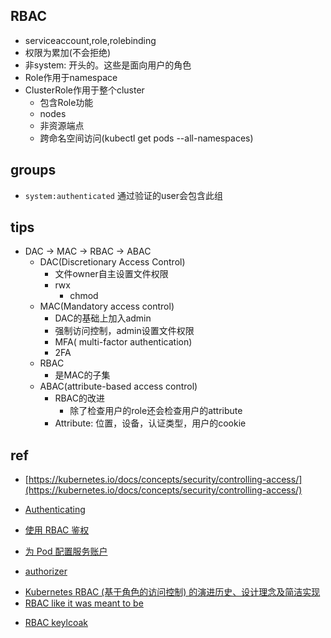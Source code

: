 
## RBAC
+ serviceaccount,role,rolebinding
+ 权限为累加(不会拒绝)
+ 非system: 开头的。这些是面向用户的角色
+ Role作用于namespace
+ ClusterRole作用于整个cluster
    + 包含Role功能
    + nodes
    + 非资源端点
    + 跨命名空间访问(kubectl get pods --all-namespaces)


    

## groups

+ `system:authenticated` 通过验证的user会包含此组

## tips

+ DAC -> MAC -> RBAC -> ABAC
  + DAC(Discretionary Access Control) 
    + 文件owner自主设置文件权限
    + rwx
      + chmod
  + MAC(Mandatory access control)
    + DAC的基础上加入admin
    + 强制访问控制，admin设置文件权限
    + MFA( multi-factor authentication)
    + 2FA
  + RBAC
    + 是MAC的子集
  + ABAC(attribute-based access control)
    + RBAC的改进
      + 除了检查用户的role还会检查用户的attribute
    + Attribute: 位置，设备，认证类型，用户的cookie

## ref
<!-- k8s鉴权 -->
+ [https://kubernetes.io/docs/concepts/security/controlling-access/](https://kubernetes.io/docs/concepts/security/controlling-access/)

+ [Authenticating](https://kubernetes.io/docs/reference/access-authn-authz/authentication/#users-in-kubernetes)
+ [使用 RBAC 鉴权](https://kubernetes.io/zh-cn/docs/reference/access-authn-authz/rbac/)
+ [为 Pod 配置服务账户](https://kubernetes.io/zh-cn/docs/tasks/configure-pod-container/configure-service-account/)
+ [authorizer](https://kubernetes.io/docs/reference/access-authn-authz/authorization/)

<!-- RBAC design -->
+ [Kubernetes RBAC (基于角色的访问控制) 的演进历史、设计理念及简洁实现](https://zhuanlan.zhihu.com/p/485779426)
+ [RBAC like it was meant to be](https://tailscale.com/blog/rbac-like-it-was-meant-to-be/)

<!-- integrate RBAC with keycloak -->
+ [RBAC keylcoak](https://faun.pub/kubernetes-auth-e2f342a5f269)